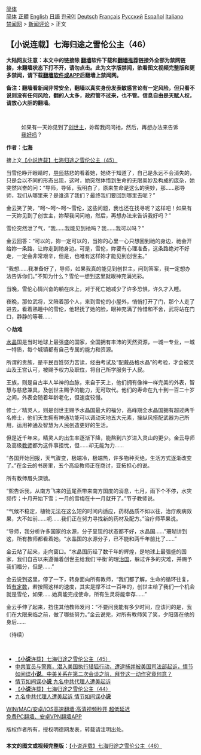  <!-- 面包屑导航 --> <div class="breadcrumb"><!-- GTranslate: https://gtranslate.io/ -->  <div class="switcher notranslate">  <div class="selected">  <a href="#" onclick="return false;"> 简体</a>  </div>  <div class="option">  <a href="https://www.bannedbook.org" onclick="doGTranslate('zh-CN|zh-CN');jQuery('div.switcher div.selected a').html(jQuery(this).html());return false;" title="简体中文" class="nturl selected"> 简体</a>  <a href="https://www.bannedbook.org/zh-tw/" onclick="doGTranslate('zh-CN|zh-TW');jQuery('div.switcher div.selected a').html(jQuery(this).html());return false;" title="繁體中文" class="nturl"> 正體</a>  <a href="https://www.bannedbook.org/en/" onclick="doGTranslate('zh-CN|en');jQuery('div.switcher div.selected a').html(jQuery(this).html());return false;" title="English" class="nturl"> English</a>  <a href="https://www.bannedbook.org/ja/" onclick="doGTranslate('zh-CN|ja');jQuery('div.switcher div.selected a').html(jQuery(this).html());return false;" title="日本語" class="nturl"> 日語</a>  <a href="https://www.bannedbook.org/ko/" onclick="doGTranslate('zh-CN|ko');jQuery('div.switcher div.selected a').html(jQuery(this).html());return false;" title="한국어" class="nturl"> 한국어</a>  <a href="https://www.bannedbook.org/de/" onclick="doGTranslate('zh-CN|de');jQuery('div.switcher div.selected a').html(jQuery(this).html());return false;" title="Deutsch" class="nturl"> Deutsch</a>  <a href="https://www.bannedbook.org/fr/" onclick="doGTranslate('zh-CN|fr');jQuery('div.switcher div.selected a').html(jQuery(this).html());return false;" title="Français" class="nturl"> Français</a>  <a href="https://www.bannedbook.org/ru/" onclick="doGTranslate('zh-CN|ru');jQuery('div.switcher div.selected a').html(jQuery(this).html());return false;" title="Русский" class="nturl"> Русский</a>  <a href="https://www.bannedbook.org/es/" onclick="doGTranslate('zh-CN|es');jQuery('div.switcher div.selected a').html(jQuery(this).html());return false;" title="Español" class="nturl"> Español</a>  <a href="https://www.bannedbook.org/it/" onclick="doGTranslate('zh-CN|it');jQuery('div.switcher div.selected a').html(jQuery(this).html());return false;" title="Italiano" class="nturl"> Italiano</a>  </div>  </div>      <div class='breadcrumb-sub'><!-- Breadcrumb NavXT 6.3.0 --> <a href="https://www.bannedbook.org/" class="home">禁闻网</a> &gt; <a href="https://www.bannedbook.org/bnews/comments/" class="category">新闻评论</a> &gt; 正文</div></div><h2>【小说连载】七海归途之雪伦公主（46）</h2> <p class="notice"><b>大陆网友注意：本文中的链接除 <a href="https://github.com/bannedbook/fanqiang" >翻墙</a>软件下载和<a href="https://github.com/killgcd/justmysocks/blob/master/README.md">翻墙推荐</a>链接外全部为禁网链接，未翻墙状态下打不开，请勿点击。此为文字版禁闻，欲看图文视频完整版和更多禁闻，请下载<a href="https://github.com/bannedbook/fanqiang">翻墙软件或APP</a>后翻墙上禁闻网。</p><p>备注：翻墙看新闻非常安全，翻墙以真实身份发表敏感言论有一定风险，但只看不说则没有任何风险，翻的人太多，政府管不过来，也不管。信息自由是天赋人权，请放心大胆的翻墙。</b></p>  <div class="entry"> <br /> <figure><a href="https://i1.wp.com/upload-images-bucket-v64rleca837do.s3.eu-west-1.amazonaws.com/wp-content/uploads/2021/06/29054906/%E4%B8%83%E6%B5%B7%E6%AD%B8%E9%80%94%E4%B9%8B%E9%9B%AA%E5%80%AB%E5%85%AC%E4%B8%BB%EF%BC%88%E5%9C%96%E7%89%87%EF%BC%9A%E4%B8%83%E6%B5%B7%E6%8F%90%E4%BE%9B%EF%BC%89-45.jpg?fit=600%2C400&#038;ssl=1" data-caption="如果有一天妳见到了创世主，妳帮我问问衪，然后，再想办法来告诉我好吗？"></a><figcaption class="wp-caption-text">如果有一天妳见到了<a href="https://www.bannedbook.org/bnews/tag/%E5%88%9B%E4%B8%96%E4%B8%BB/" class="st_tag internal_tag" rel="tag" title="标签 创世主 下的日志">创世主</a>，妳帮我问问衪，然后，再想办法来告诉<a href="https://www.bannedbook.org/bnews/tag/%E6%88%91%E5%A5%BD%E5%90%97/" class="st_tag internal_tag" rel="tag" title="标签 我好吗 下的日志">我好吗</a>？</figcaption></figure> <p><strong>作者：<a href="https://www.bannedbook.org/bnews/tag/%E4%B8%83%E6%B5%B7/" class="st_tag internal_tag" rel="tag" title="标签 七海 下的日志">七海</a></strong></p> <p>接上文<a href="https://mingdemedia.org/xiaoshuolianzaiqihaiguituzhixuelungongzhu45/">【小说连载】七海归途之雪伦公主（45）</a></p> <p>当雪伦睁开眼睛时，<a href="https://www.bannedbook.org/bnews/tag/%E5%AF%BC%E5%B8%88/" class="st_tag internal_tag" rel="tag" title="标签 导师 下的日志">导师</a>慈悲的看着她，她终于知道了，自己是永远不会消失的，只是会以不同的形态出现，这时，她突然体悟到生命的无限奥妙及构成的庞杂，她突然兴奋的问：“导师，导师，我明白了，原来生命是这么的奥妙，那……那导师，我们从哪里来？是谁造了我们？最终我们要回到哪里去呢？”</p> <p>金云笑了笑，“呵～呵～呵～雪伦，这些问题，我也还在找寻呢？这样吧！如果有一天妳见到了创世主，妳帮我问问衪，然后，再想办法来告诉我好吗？”</p> <p>雪伦突然泄了气，“我……我能见到衪吗？我……我可以吗？”</p> <p>金云回答：“可以的，妳一定可以的，当妳的心里一心只想回到祂的身边，祂会开给妳一条路，让妳走到祂身边。可是，雪伦，妳要有心理准备，这条路绝对不好走，一定会非常艰辛，但是，也唯有这样妳才能见到创世主。”</p>  <p>“我想……我准备好了，导师，如果我真的能见到创世主，问到答案，我一定想办法告诉你们。”不知为什么？雪伦一想到这里就眼神充满光彩。</p> <p>当晚，雪伦心情兴奋的躺在床上，对于死亡她减少了许多恐惧，许久才入睡。</p> <p>夜晚，那位武将，又陪着那个人，来到雪伦的小屋外，悄悄打开了门，那个人走了进去，看着熟睡中的雪伦，他轻抚了她的脸，眼神充满了怜惜和不舍，武将站在门口，静静的等著……</p> <p>◇<strong>劫难</strong></p> <p><a href="https://www.bannedbook.org/bnews/tag/%E6%B0%B4%E6%99%B6/" class="st_tag internal_tag" rel="tag" title="标签 水晶 下的日志">水晶</a>国是当时地球上最强盛的国家，全国拥有丰沛的天然资源，一城一专业，一城一特质，每个城镇都有自己专属的能力和资源。</p> <p>所谓的贵族，是平民百姓努力苦读，经由考试及“配戴品格水晶”的考验，才会被灵山及王宫认可，被赐予权力及职位，将自己所学服务于人民。</p>  <p>王族，则是自古半人半神的血脉，来自于天上，他们拥有像神一样完美的外表，智慧与慈悲兼具，及创世主赐予的能力，无可取代。他们的寿命在九十到一百二十岁之间，外表会随着年龄老化，但速度较慢。</p> <p>修士／精灵人，则是创世主赐予水晶国最大的福分，高峰期全水晶国拥有超过两千名修士，他们天生拥有神通功能可以调动天地五大元素，操纵风搭配武器为己所用，运用神通及智慧为人民创造更好的生活。</p> <p>但是近千年来，精灵人的出生率逐渐下降，能熬到六岁进入灵山的更少。金云导师及高级<a href="https://www.bannedbook.org/bnews/tag/%e6%95%99%e5%b8%88/" class="st_tag internal_tag" rel="tag" title="标签 教师 下的日志">教师</a>都为这件事担忧，但……却无能为力……</p> <p>“各国开始回报，天气骤变，极端冷，极端热，许多物种灭绝，生活方式逐渐改变了。”在金云的书房里，五个高级教师正在商讨，亚拓担心的说。</p> <p>所有教师眉头深锁。</p> <p>“熙告诉我，从南方飞来的蓝尾燕带来南方国度的消息，七月，雨下个不停，水灾频传；十月开始下雪；一月的雪梅在十一月就开了。”节子教师说。</p>  <p>“气候不稳定，植物无法在这么短的时间内适应，药材品质不如以往，治疗疾病效果，大不如前……呃……我们正在努力寻找新的药材及配方。”治疗师苹果说。</p> <p>“导师，我分析许多国家的水源，分子呈现的状态都不好，水晶国……”珊瑚讲到这，所有教师都看着她。“水晶国的水源分子，已不能和两千年前比了……”</p> <p>金云站了起来，走向窗口。“水晶国历经了数千年的辉煌，是地球上最强盛的国家，我们自古以来遵循着创世主给我们‘平衡’的理<span class='wp_keywordlink'><a href="https://www.bannedbook.org/forum24/topic8925.html" title="《治国大道》" target="_blank">治国</a></span>，躲过许多的灾难，并赐予我们福分，但是……”</p> <p>金云说到这里，停了一下，转身面向所有教师，“我们都了解，生命的循环往复，皆<span class='wp_keywordlink'><a href="https://www.bannedbook.org/forum3/topic64.html" title="电子书：冥冥之中有定数" target="_blank">有定数</a></span>，若按照这样的速度，其实是撑不过一百年的，创世主给了我们一个机会就是雪伦，如果……她真能完成使命，所有生灵将能幸存……”</p> <p>金云手伸了起来，挡住其他教师发问：“不要问我能有多少时间，应该问的是，我们在大限来临之前，做了哪些努力。”金云说完，对所有教师笑了笑，夕阳落在他的身后……</p> <p>（待续）</p>  <p>&nbsp;</p> <ul class='op-related-articles' title='相关阅读'> <li><a href='https://www.bannedbook.org/bnews/comments/20210725/1593924.html' target='_blank'>【<b>小说</b>连载】七海归途之雪伦公主（45）</a></li> <li><a href='https://www.bannedbook.org/bnews/bannedvideo/20210724/1593464.html' target='_blank'>中共官员与警察，潜入美国执行猎狐行动，遭逮捕并被美国司法部起诉，情节如间谍<b>小说</b>。中美关系在第二次会谈之前，拜登这一动作究竟何意？</a></li> <li><a href='https://www.bannedbook.org/bnews/baitai/20210724/1593457.html' target='_blank'>情节如间谍<b>小说</b> 九名中共代理人遭美起诉</a></li> <li><a href='https://www.bannedbook.org/bnews/comments/20210724/1593394.html' target='_blank'>【<b>小说</b>连载】七海归途之雪伦公主（44）</a></li> <li><a href='https://www.bannedbook.org/bnews/headline/20210723/1592946.html' target='_blank'>九名中共代理人遭美起诉 情节如间谍<b>小说</b></a></li> </ul> <p class="texttj"> <a href="https://github.com/bannedbook/fanqiang/wiki/V2ray%E6%9C%BA%E5%9C%BA" target="_blank">WIN/MAC/安卓/iOS高速翻墙:高清视频秒开,超低延迟</a><br/> <a href="https://github.com/bannedbook/fanqiang/wiki/%E7%A6%81%E9%97%BB%E7%BD%91%E5%AE%89%E5%8D%93%E7%BF%BB%E5%A2%99%E6%96%B0%E9%97%BBAPP" target="_blank">免费PC翻墙、安卓VPN翻墙APP</a></p><p>版权作者所有，授权明德网发表，转载请注明出处。</p><a name='sharetosocial'></a>  <div style="margin-bottom:5px;padding-bottom:5px;clear:both"> <div id="archive-pix-1" class="banner-ads"> <!-- AuctionX Display platform tag START --> <div id="26318x728x90x621x_ADSLOT2" clicktrack="%%CLICK_URL_ESC%%"></div> <!-- AuctionX Display platform tag END --> </div> <div id="archive-pix-2" class="banner-ads"> <!-- AuctionX Display platform tag START --> <div id="26315x300x250x621x_ADSLOT2" clicktrack="%%CLICK_URL_ESC%%"></div> <!-- AuctionX Display platform tag END --> </div> </div>  <div id="archive-pix-1" class="banner-ads"> <!-- AuctionX Display platform tag START --> <div id="26318x728x90x621x_ADSLOT3" clicktrack="%%CLICK_URL_ESC%%"></div> <!-- AuctionX Display platform tag END --> </div> <div><b>本文的图文或视频完整版</b>：<a href='https://www.bannedbook.org/bnews/comments/20210726/1594528.html'>【小说连载】七海归途之雪伦公主（46）</a></div>  </div><!--END ENTRY--> 